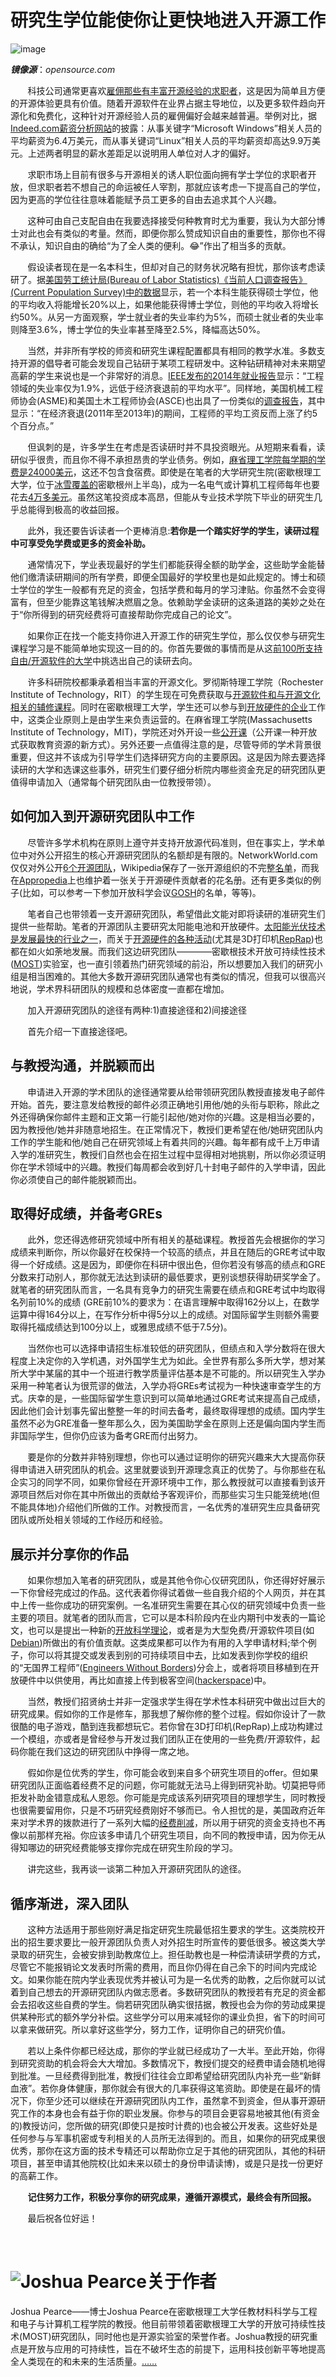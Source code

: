 # **研究生学位能使你让更快地进入开源工作**

![image](https://opensource.com/sites/default/files/styles/image-full-size/public/lead-images/rh_003784_02_os.comcareers_os_rh2x.png?itok=jbRfXinl)

***镜像源***：*opensource.com*

&#160; &#160; &#160; &#160;科技公司通常更喜欢[雇佣那些有丰富开源经验的求职者](http://www.wired.com/2014/07/openhatch/)，这是因为简单且方便的开源体验更具有价值。随着开源软件在业界占据主导地位，以及更多软件趋向开源化和免费化，这种针对开源经验人员的雇佣偏好会越来越普遍。举例对比，据[Indeed.com薪资分析网站](http://www.indeed.com/salary?q1=linux&q2=microsoft+windows)的披露：从事关键字“Microsoft Windows”相关人员的平均薪资为6.4万美元，而从事关键词“Linux”相关人员的平均薪资却高达9.9万美元。上述两者明显的薪水差距足以说明用人单位对人才的偏好。

&#160; &#160; &#160; &#160;求职市场上目前有很多与开源相关的诱人职位面向拥有学士学位的求职者开放，但求职者若不想自己的命运被任人宰割，那就应该考虑一下提高自己的学位，因为更高的学位往往意味着能赋予员工更多的自由去追求其个人兴趣。

&#160; &#160; &#160; &#160;这种可由自己支配自由在我要选择接受何种教育时尤为重要，我认为大部分博士对此也会有类似的考量。然而，即便你那么赞成知识自由的重要性，那你也不得不承认，知识自由的确给“为了全人类的便利。:joy:”作出了相当多的贡献。

&#160; &#160; &#160; &#160;假设读者现在是一名本科生，但却对自己的财务状况略有担忧，那你该考虑读研了。据[美国劳工统计局(Bureau of Labor Statistics)《当前人口调查报告》(Current Population Survey)中的数据](http://www.appropedia.org/MOST_application_process#Undergraduates)显示，若一个本科生能获得硕士学位，他的平均收入将能增长20%以上，如果他能获得博士学位，则他的平均收入将增长约50%。从另一方面观察，学士就业者的失业率约为5%，而硕士就业者的失业率则降至3.6%，博士学位的失业率甚至降至2.5%，降幅高达50%。

&#160; &#160; &#160; &#160;当然，并非所有学校的师资和研究生课程配置都具有相同的教学水准。多数支持开源的倡导者可能会发现自己钻研于某项工程研发中。这种钻研精神对未来期望高薪的学生来说也是一个非常好的消息。[IEEE发布的2014年就业报告](http://spectrum.ieee.org/at-work/tech-careers/where-the-jobs-are-2014)显示：“工程领域的失业率仅为1.9%，远低于经济衰退前的平均水平”。同样地，美国机械工程师协会(ASME)和美国土木工程师协会(ASCE)也出具了一份类似的[调查报告](https://www.asme.org/career-education/articles/early-career-engineers/engineering-salaries-on-the-rise)，其中显示：“在经济衰退(2011年至2013年)的期间，工程师的平均工资反而上涨了约5个百分点。”

&#160; &#160; &#160; &#160;但讽刺的是，许多学生在考虑是否读研时并不具投资眼光。从短期来看看，读研似乎很贵，而且你不得不承担昂贵的学业债务。例如，[麻省理工学院每学期的学费是24000美元](http://web.mit.edu/registrar/reg/costs/)，这还不包含食宿费。即使是在笔者的大学研究生院(密歇根理工大学，位于[冰雪覆盖的](http://www.mtu.edu/alumni/favorites/snowfall/)密歇根州上半岛)，成为一名电气或计算机工程师每年也要花去[4万多美元](http://www.mtu.edu/gradschool/admissions/financial/cost/)。虽然这笔投资成本高昂，但能从专业技术学院下毕业的研究生几乎总能得到极高的收益回报。

&#160; &#160; &#160; &#160;此外，我还要告诉读者一个更棒消息:**若你是一个踏实好学的学生，读研过程中可享受免学费或更多的资金补助。**

&#160; &#160; &#160; &#160;通常情况下，学业表现最好的学生们都能获得全额的助学金，这些助学金能替他们缴清读研期间的所有学费，即便全国最好的学校里也是如此规定的。博士和硕士学位的学生一般都有充足的资金，包括学费和每月的学习津贴。你虽然不会变得富有，但至少能靠这笔钱解决燃眉之急。依赖助学金读研的这条道路的美妙之处在于“你所得到的研究经费将可直接帮助你完成自己的论文”。

&#160; &#160; &#160; &#160;如果你正在找一个能支持你进入开源工作的研究生学位，那么仅仅参与研究生课程学习是不能简单地实现这一目的的。你首先要做的事情而是从这[前100所支持自由/开源软件的大学](http://www.portalprogramas.com/en/how-to/best-american-universities-open-source-2014.html)中挑选出自己的读研去向。

&#160; &#160; &#160; &#160;许多科研院校都秉承着相当丰富的开源文化。罗彻斯特理工学院（Rochester Institute of Technology，RIT）的学生现在可免费获取与[开源软件和与开源文化相关的辅修课程](http://www.rit.edu/news/story.php?id=50590)。同时在密歇根理工大学，学生还可以参与到[开放硬件的企业](http://www.mtu.edu/enterprise/teams/)工作中，这类企业原则上是由学生来负责运营的。在麻省理工学院(Massachusetts Institute of Technology，MIT)，学院还对外开设一些[公开课](http://www.mtu.edu/enterprise/teams/)（公开课一种开放式获取教育资源的新方式）。另外还要一点值得注意的是，尽管导师的学术背景很重要，但这并不该成为引导学生们选择研究方向的主要原因。这是因为除去要选择读研的大学和选课这些事外，研究生们要仔细分析院内哪些资金充足的研究团队更值得申请加入（通常每个研究团队由一位教授带领）。

## **如何加入到开源研究团队中工作**

&#160; &#160; &#160; &#160;尽管许多学术机构在原则上遵守并支持开放源代码准则，但在事实上，学术单位中对外公开招生的核心开源研究团队的名额却是有限的。NetworkWorld.com仅仅对外公开[6个开源团队](http://www.networkworld.com/article/3062660/open-source-tools/6-colleges-turning-out-open-source-talent.html)，Wikipedia保存了一张开源组织的不完整[名单](https://en.wikipedia.org/wiki/Open_Source_Lab)，而我在[Appropedia](http://www.appropedia.org/Open-source_Lab#Examples)上也维护着一张关于开源硬件贡献者的花名册。还有更多类似的例子(比如，可以参考一下参加开放科学会议[GOSH](http://openhardware.science/)的名单，等等)。

&#160; &#160; &#160; &#160;笔者自己也带领着一支开源研究团队，希望借此文能对即将读研的准研究生们提供一些帮助。笔者的开源团队主要研究太阳能电池和开放硬件。[太阳能光伏技术是发展最快的行业之一](https://hbr.org/2016/08/what-if-all-u-s-coal-workers-were-retrained-to-work-in-solar)，而关于[开源硬件的各种活动](http://www.oshwa.org/)(尤其是3D打印机[RepRap](http://reprap.org/))也都在如火如荼地发展。而我们这边研究团队————密歇根技术开放可持续性技术([MOST](http://www.appropedia.org/MOST))实验室，也一直引领着热门研究领域的前沿，所以想要加入我们的研究小组是相当困难的。其他大多数开源研究团队通常也有类似的情况，但我可以很高兴地说，学术界科研团队的规模和总体密度一直都在增加。

&#160; &#160; &#160; &#160;加入开源研究团队的途径有两种:1)直接途径和2)间接途径

&#160; &#160; &#160; &#160;首先介绍一下直接途径吧。

## **与教授沟通，并脱颖而出**

&#160; &#160; &#160; &#160;申请进入开源的学术团队的途径通常要从给带领研究团队教授直接发电子邮件开始。首先，要注意发给教授的邮件必须正确地引用他/她的头衔与职称，除此之外还得确保你邮件主题和正文第一行能引起他/她对你的兴趣。这是相当必要的，因为教授他/她并非随意地招生。在正常情况下，教授们更希望在他/她研究团队内工作的学生能和他/她自己在研究领域上有着共同的兴趣。每年都有成千上万申请入学的准研究生，教授们自然也会在招生过程中显得相对地挑剔，所以你必须证明你在学术领域中的兴趣。教授们每周都会收到好几十封电子邮件的入学申请，因此你必须使自己的邮件能脱颖而出。

## **取得好成绩，并备考GREs**

&#160; &#160; &#160; &#160;此外，您还得选修研究领域中所有相关的基础课程。教授首先会根据你的学习成绩来判断你，所以你最好在校保持一个较高的绩点，并且在随后的GRE考试中取得一个好成绩。这是因为，即便你在科研中很出色，但你若没有够高的绩点和GRE分数来打动别人，那你就无法达到读研的最低要求，更别谈想获得助研奖学金了。就笔者的研究团队而言，一名具有竞争力的研究生需要在绩点和GRE考试中均取得名列前10%的成绩 (GRE前10%的要求为：在语言理解中取得162分以上，在数学运算中得164分以上，在写作分析中得5分以上的成绩。对国际留学生则额外需要取得托福成绩达到100分以上，或雅思成绩不低于7.5分)。

&#160; &#160; &#160; &#160;当然你也可以选择申请招生标准较低的研究团队，但绩点和入学分数将在很大程度上决定你的入学机遇，对外国学生尤为如此。全世界有那么多所大学，想对某所大学中某届的其中一个班进行教学质量评估基本是不可能的。所以研究生入学办采用一种笔者认为很荒谬的做法，入学办将GREs考试视为一种快速审查学生的方式。庆幸的是，一些国际留学生意识到可以简单地通过GRE考试来提高自己成绩，因此他们会计划事先留出整整一年的时间去备考，最终取得理想的成绩。国内学生虽然不必为GRE准备一整年那么久，因为美国助学金在原则上还是偏向国内学生而非国际学生，但你仍应该为备考GRE而付出努力。

&#160; &#160; &#160; &#160;要是你的分数并非特别理想，你也可以通过证明你的研究兴趣来大大提高你获得申请进入研究团队的机会。这里就要谈到开源理念真正的优势了。与你那些在私企实习的同学不同，如果你曾经在开源环境中工作，那么教授就可以直接看到该开源项目然后对你在其中所做出的贡献给予客观评价，而那些实习生只能笼统地(但不能具体地)介绍他们所做的工作。对教授而言，一名优秀的准研究生应具备研究团队或所处相关领域的工作经历和经验。

## **展示并分享你的作品**

&#160; &#160; &#160; &#160;如果你想加入笔者的研究团队，或是其他令你心仪研究团队，你还得好好展示一下你曾经完成过的作品。这代表着你得试着做一些自我介绍的个人网页，并在其中上传一些你成功的研究案例。一名准研究生需要在其心仪的研究领域中负责一些主要的项目。就笔者的团队而言，它可以是本科阶段内在业内期刊中发表的一篇论文，也可以是提出一种新的[开放科学理论](http://openwetware.org/wiki/Main_Page)，或者是为大型免费/开源软件项目(如[Debian](https://www.debian.org/))所做出的有价值贡献。这类成果都可以作为有用的入学申请材料;举个例子，你可以将其提交或发表到别的可持续项目中去，比如发表到你学校的组织的“无国界工程师”([Engineers Without Borders](http://www.appropedia.org/Engineers_Without_Borders))分会上，或者将项目移植到在开放硬件中以供使用，再比如直接上传到极客空间([hackerspace](http://www.appropedia.org/Hackerspace))中。

&#160; &#160; &#160; &#160;当然，教授们招贤纳士并非一定强求学生得在学术性本科研究中做出过巨大的研究成果。假如你的工作是修车，那我想了解你修的整个过程。假如你设计了一款很酷的电子游戏，酷到连我都想玩它。若你曾在3D打印机(RepRap)上成功构建过一个模组，亦或者是曾经参与开发过我们团队正在使用的一些免费/开源软件，起码你能在我们这边的研究团队中挣得一席之地。

&#160; &#160; &#160; &#160;假如你是位优秀的学生，你可能会收到来自多个研究生项目的offer。但如果研究团队正面临着经费不足的问题，你可能就无法马上得到研究补助。切莫把导师拒发补助金错意成私人恩怨。你可能是完成该系列研究项目的理想学生，同时教授也很需要留用你，只是不巧研究经费刚好不够而已。令人担忧的是，美国政府近年来对学术界的拨款进行了一系列大幅的[经费削减](http://www.cbpp.org/research/state-by-state-fact-sheets-higher-education-cuts-jeopardize-students-and-states-economic)，所以用于研究的资金支持也不再像以前那样充裕。你应该多申请几个研究生项目，向不同的教授申请，因为你无从得知哪边的研究经费能够支撑你完成在研究生阶段的学习。

&#160; &#160; &#160; &#160;讲完这些，我再谈一谈第二种加入开源研究团队的途径。

## **循序渐进，深入团队**

&#160; &#160; &#160; &#160;这种方法适用于那些刚好满足指定研究生院最低招生要求的学生。这类院校开出的招生要求要比一般开源团队负责人对外招生时所宣传的要低很多。被这类大学录取的研究生，会被安排到助教席位上。担任助教也是一种偿清读研学费的方式，尽管它不能报销论文发表时所需的费用，而且你仍得在自己余下的时间内完成论文。如果你能在院内学业表现优秀并被认可为是一名优秀的助教，之后你就可以试着到自己想去的开源研究团队内做志愿者。多数研究团队的教授若有充足的资金都会去招收这些自费的学生。倘若研究团队确实很拮据，教授也会为你的劳动成果提供某种形式的额外学分补偿。这些学分可以用来减轻你的课业负担，省下的时间可以拿来做研究。所以拿好这些学分，努力工作，证明你自己的研究价值。

&#160; &#160; &#160; &#160;若以上条件你都已经达成，那你的学业就已经成功了一大半。至此开始，你得到研究资助的机会将会大大增加。多数情况下，教授们提交的经费申请会随机地得到批准。一旦经费得到批准，教授们往往会立即希望给研究团队内补充一些“新鲜血液”。若你身体健康，那你就会有很大的几率获得这笔资助。即使是在最坏的情况下，你至少还可以继续在开源研究团队内工作，虽然拿不到资金，但从事开源研究工作的本身也会有益于你的职业发展。你参与的项目会更容易地被其他(有资金的)教授访问，您所做的研究(即使只是按时计费的)也会被公开发表。这些好处是任何参与与军事机密或专利相关的人员所无法得到的。而且，如果你的研究成果很优秀，那你在这方面的技术专精还可以帮助你立足于其他的研究团队，其他的科研项目，甚至申请其他院校(比如未来以硕士的身份申请读博)，或是只是找一份更好的高薪工作。

&#160; &#160; &#160; &#160;**记住努力工作，积极分享你的研究成果，遵循开源模式，最终会有所回报。**

&#160; &#160; &#160; &#160;最后祝各位好运！

&#160;


# ![Joshua Pearce](https://opensource.com/sites/default/files/styles/profile_pictures/public/jmp.jpg?itok=51DWNspk)关于作者
Joshua Pearce——博士Joshua Pearce在密歇根理工大学任教材料科学与工程和电子与计算机工程学院的教授。他目前带领着密歇根理工大学的开放可持续性技术(MOST)研究团队，同时他也是开源实验室的荣誉作者。Joshua教授的研究重点是开放与应用的可持续性，旨在不破坏生态的前提下，运用科技创新平等地提高全人类现在的和未来的生活质量。[……](https://opensource.com/users/jmpearce)
